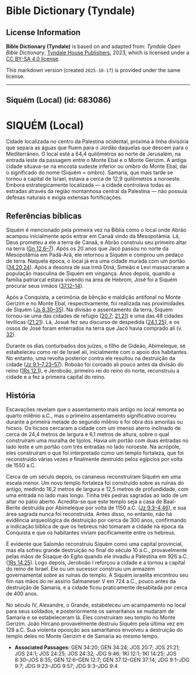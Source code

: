 # Bible Dictionary (Tyndale)

## License Information

**Bible Dictionary (Tyndale)** is based on and adapted from: _Tyndale Open Bible Dictionary_, [Tyndale House Publishers](https://tyndaleopenresources.com/), 2023, which is licensed under a [CC BY-SA 4.0 license](https://creativecommons.org/licenses/by-sa/4.0/legalcode.en).

This markdown version (created `2025-10-17`) is provided under the same license.



--------------------------------

## Siquém (Local) (id: 683086)

SIQUÉM (Local)
==============

Cidade localizada no centro da Palestina ocidental, próxima à linha divisória que separa as águas que fluem para o Jordão daquelas que descem para o Mediterrâneo. O local está a 64,4 quilômetros ao norte de Jerusalém, na entrada leste da passagem entre o Monte Ebal e o Monte Gerizim. A antiga cidade situava\-se na encosta sudeste inferior ou ombro do Monte Ebal, daí o significado do nome (Siquém \= ombro). Samaria, que mais tarde se tornou a capital de Israel, estava a cerca de 12,9 quilômetros a noroeste. Embora estrategicamente localizada — a cidade controlava todas as estradas através da região montanhosa central da Palestina — não possuía defesas naturais e exigia extensas fortificações.

Referências bíblicas
--------------------

Siquém é mencionado pela primeira vez na Bíblia como o local onde Abrão acampou inicialmente após entrar em Canaã vindo da Mesopotâmia. Lá, Deus prometeu a ele a terra de Canaã, e Abrão construiu seu primeiro altar na terra ([Gn 12\.6–7](https://ref.ly/Gen12:6-Gen12:7)). Após os 20 anos que Jacó passou no norte da Mesopotâmia em Padã\-Arã, ele retornou a Siquém e comprou um pedaço de terra. Naquela época, o local já era uma cidade murada com um portão ([34\.20,24](https://ref.ly/Gen34:20,Gen34:24)). Após a desonra de sua irmã Diná, Simeão e Levi massacraram a população masculina de Siquém em vingança. Anos depois, quando a família patriarcal estava vivendo na área de Hebrom, José foi a Siquém procurar seus irmãos ([37\.12–14](https://ref.ly/Gen37:12-Gen37:14)).

Após a Conquista, a cerimônia de bênção e maldição antifonal no Monte Gerizim e no Monte Ebal, respectivamente, foi realizada nas proximidades de Siquém ([Js 8\.30–35](https://ref.ly/Josh8:30-Josh8:35)). Na divisão e assentamento da terra, Siquém tornou\-se uma das cidades de refúgio ([20\.7](https://ref.ly/Josh20:7); [21\.21](https://ref.ly/Josh21:21)) e uma das 48 cidades levíticas ([21\.21](https://ref.ly/Josh21:21)). Lá, Josué fez seu discurso de despedida ([24\.1,25](https://ref.ly/Josh24:1,Josh24:25)), e os ossos de José foram enterrados na terra que Jacó havia comprado ali (v. [32](https://ref.ly/Josh24:32)).

Durante os dias conturbados dos juízes, o filho de Gideão, Abimeleque, se estabeleceu como rei de Israel ali, inicialmente com o apoio dos habitantes. No entanto, uma revolta posterior contra ele resultou na destruição da cidade ([Jz 9\.1–7,23–57](https://ref.ly/Judg9:1-Judg9:7,Judg9:23-Judg9:57)). Roboão foi coroado ali pouco antes da divisão do reino ([1Rs 12\.1](https://ref.ly/1Kgs12:1)), e Jeroboão, primeiro rei do reino do norte, reconstruiu a cidade e a fez a primeira capital do reino.

História
--------

Escavações revelam que o assentamento mais antigo no local remonta ao quarto milênio a.C., mas o primeiro assentamento significativo ocorreu durante a primeira metade do segundo milênio e foi obra dos amoritas ou hicsos. Os hicsos cercaram a cidade com um imenso aterro inclinado de cerca de 24,4 metros de largura e 6,1 metros de altura, sobre o qual construíram uma muralha de tijolos. Havia um portão com duas entradas no lado leste e um portão com três entradas no lado noroeste. Na acrópole, eles construíram o que foi interpretado como um templo fortaleza, que foi reconstruído várias vezes e finalmente destruído pelos egípcios por volta de 1550 a.C.

Cerca de um século depois, os cananeus reconstruíram Siquém em uma escala menor. Um novo templo fortaleza foi construído sobre as ruínas do antigo, medindo 16,2 metros de largura e 12,5 metros de profundidade, com uma entrada no lado mais longo. Tinha três pedras sagradas ao lado de um altar no pátio aberto. Acredita\-se que este templo seja a casa de Baal\-Berite destruída por Abimeleque por volta de 1150 a.C. ([Jz 9\.3–4,46](https://ref.ly/Judg9:3-Judg9:4,Judg9:46)), e sua área sagrada nunca foi reconstruída. Antes disso, no entanto, não há evidência arqueológica de destruição por cerca de 300 anos, confirmando a indicação bíblica de que os hebreus não tomaram a cidade na época da Conquista e que os habitantes viviam pacificamente entre os hebreus.

É evidente que Salomão reconstruiu Siquém como uma capital provincial, mas ela sofreu grande destruição no final do século 10 a.C., provavelmente pelas mãos de Sisaque do Egito quando ele invadiu a Palestina em 926 a.C. ([1Rs 14\.25](https://ref.ly/1Kgs14:25)). Logo depois, Jeroboão I reforçou a cidade e a tornou a capital do reino de Israel. Ele ou um sucessor construiu um armazém governamental sobre as ruínas do templo. A Siquém israelita encontrou seu fim nas mãos do rei assírio Salmaneser V em 724 a.C., pouco antes da destruição de Samaria, e a cidade ficou praticamente desabitada por cerca de 400 anos.

No século IV, Alexandre, o Grande, estabeleceu um acampamento no local para seus soldados, e posteriormente os samaritanos se mudaram de Samaria e se estabeleceram lá. Eles construíram seu templo no Monte Gerizim. João Hircano provavelmente destruiu Siquém pela última vez em 128 a.C. Sua violenta oposição aos samaritanos envolveu a destruição do templo deles no Monte Gerizim e de Samaria ao mesmo tempo.

* **Associated Passages:** GEN 34:20; GEN 34:24; JOS 20:7; JOS 21:21; JOS 24:1; JOS 24:25; JOS 24:32; JDG 9:46; 1KI 12:1; 1KI 14:25; JOS 8:30–JOS 8:35; GEN 12:6–GEN 12:7; GEN 37:12–GEN 37:14; JDG 9:1–JDG 9:7; JDG 9:23–JDG 9:57; JDG 9:3–JDG 9:4

